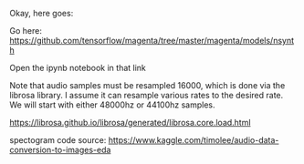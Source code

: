 Okay, here goes:

Go here: https://github.com/tensorflow/magenta/tree/master/magenta/models/nsynth

Open the ipynb notebook in that link

Note that audio samples must be resampled 16000, which is done via the librosa library. I assume it can resample various rates to the desired rate. We will start with either 48000hz or 44100hz samples.

https://librosa.github.io/librosa/generated/librosa.core.load.html

spectogram code source: https://www.kaggle.com/timolee/audio-data-conversion-to-images-eda
